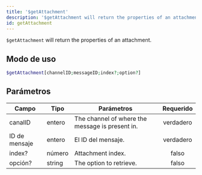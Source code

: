 ```yaml
---
title: '$getAttachment'
description: '$getAttachment will return the properties of an attachment.'
id: getAttachment
---
```


`$getAttachment` will return the properties of an attachment.

## Modo de uso

```php
$getAttachment[channelID;messageID;index?;option?]
```

## Parámetros

| Campo         | Tipo   | Parámetros                                      | Requerido |
| ------------- | ------ | ----------------------------------------------- |:---------:|
| canalID       | entero | The channel of where the message is present in. | verdadero |
| ID de mensaje | entero | El ID del mensaje.                              | verdadero |
| index?        | número | Attachment index.                               |   falso   |
| opción?       | string | The option to retrieve.                         |   falso   |